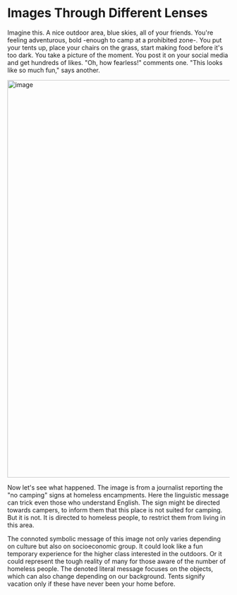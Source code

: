 # Images Through Different Lenses

Imagine this. A nice outdoor area, blue skies, all of your friends. You're feeling adventurous, bold -enough to camp at a prohibited zone-. You put your tents up, place your chairs on the grass, start making food before it's too dark. You take a picture of the moment. You post it on your social media and get hundreds of likes. "Oh, how fearless!" comments one. "This looks like so much fun," says another.

<img width="900" alt="image" src="https://bloximages.newyork1.vip.townnews.com/unionleader.com/content/tncms/assets/v3/editorial/b/17/b179e22e-f6af-5a83-9c1a-1ece6bff9d96/5f752385782e8.image.jpg?resize=1698%2C1220">

Now let's see what happened. The image is from a journalist reporting the "no camping" signs at homeless encampments. Here the linguistic message can trick even those who understand English. The sign might be directed towards campers, to inform them that this place is not suited for camping. But it is not. It is directed to homeless people, to restrict them from living in this area. 

The connoted symbolic message of this image not only varies depending on culture but also on socioeconomic group. It could look like a fun temporary experience for the higher class interested in the outdoors. Or it could represent the tough reality of many for those aware of the number of homeless people. The denoted literal message focuses on the objects, which can also change depending on our background. Tents signify vacation only if these have never been your home before.
